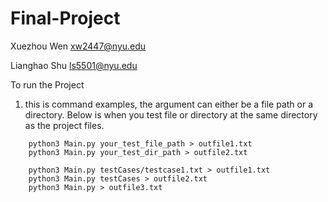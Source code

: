 # Final-Project

Xuezhou Wen
xw2447@nyu.edu

Lianghao Shu
ls5501@nyu.edu


To run the Project

1. this is command examples, the argument can either be a file path or a directory. Below is when you test file or directory at the same directory as the project files.
```commandline
    python3 Main.py your_test_file_path > outfile1.txt
    python3 Main.py your_test_dir_path > outfile2.txt
    
    python3 Main.py testCases/testcase1.txt > outfile1.txt
    python3 Main.py testCases > outfile2.txt
    python3 Main.py > outfile3.txt
    
```


    

